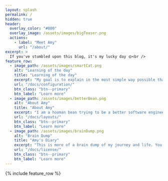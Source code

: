 ```yaml
---
layout: splash
permalink: /
hidden: true
header:
  overlay_color: "#000"
  overlay_image: /assets/images/bigTeaser.png
  actions:
    - label: "Meet Amy"
      url: "/about/"
excerpt: >
  If you've stumbled upon this blog, it's my lucky day 🌞<br />
feature_row:
  - image_path: /assets/images/smartCat.png
    alt: "Learning of the day"
    title: "Learning of the day"
    excerpt: "My goal is to explain in the most simple way possible that even a cat could understand 🐱"
    url: "/docs/configuration/"
    btn_class: "btn--primary"
    btn_label: "Learn more"
  - image_path: /assets/images/betterBean.png
    alt: "About Amy"
    title: "About Amy"
    excerpt: "I am a hooman bean trying to be a better software engineer bean 🌱"
    url: "/docs/layouts/"
    btn_class: "btn--primary"
    btn_label: "Learn more"
  - image_path: /assets/images/brainDump.png
    alt: "Brain Dump"
    title: "Amy's Diary"
    excerpt: "This is more of a brain dump of my journey and life. You can take a peek if you want to 🤫"
    url: "/docs/license/"
    btn_class: "btn--primary"
    btn_label: "Learn more"      
---
```


{% include feature_row %}
